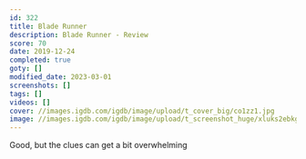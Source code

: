 ```yaml
---
id: 322
title: Blade Runner
description: Blade Runner - Review
score: 70
date: 2019-12-24
completed: true
goty: []
modified_date: 2023-03-01
screenshots: []
tags: []
videos: []
cover: //images.igdb.com/igdb/image/upload/t_cover_big/co1zz1.jpg
image: //images.igdb.com/igdb/image/upload/t_screenshot_huge/xluks2ebkgmyl7lth1el.jpg
---
```

Good, but the clues can get a bit overwhelming